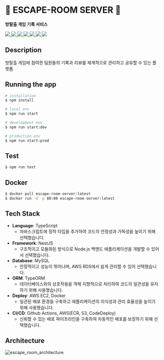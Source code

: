 # 🔏 ESCAPE-ROOM SERVER 🔏

**방탈출 게임 기록 서비스**

<a href="https://www.typescriptlang.org/" target="_blank">
  <img src="https://img.shields.io/badge/TypeScript-3178C6?style=flat-square&logo=typescript&logoColor=white"/>
</a>
<a href="https://nestjs.com/" target="_blank">
  <img src="https://img.shields.io/badge/NestJS-E0234E?style=flat-square&logo=nestjs&logoColor=white"/>
</a>
<a href="https://www.mysql.com/" target="_blank">
  <img src="https://img.shields.io/badge/MySQL-4479A1?style=flat-square&logo=mysql&logoColor=white"/>
</a>
<a href="https://typeorm.io/" target="_blank">
  <img src="https://img.shields.io/badge/TypeORM-FE0803?style=flat-square&logo=typeorm&logoColor=white"/>
</a>
<a href="https://aws.amazon.com/" target="_blank">
  <img src="https://img.shields.io/badge/AWS-232F3E?style=flat-square&logo=amazonwebservices&logoColor=white"/>
</a>
<a href="https://www.docker.com/" target="_blank">
  <img src="https://img.shields.io/badge/Docker-2496ED?style=flat-square&logo=docker&logoColor=white"/>
</a>
<a href="https://github.com/features/actions" target="_blank">
  <img src="https://img.shields.io/badge/GitHubActions-2088FF?style=flat-square&logo=githubactions&logoColor=white"/>
</a>

## Description

방탈출 게임에 참여한 팀원들의 기록과 리뷰를 체계적으로 관리하고 공유할 수 있는 플랫폼

## Running the app

```bash
# installation
$ npm install

# local env
$ npm run start

# development env
$ npm run start:dev

# production env
$ npm run start:prod
```

## Test

```bash
$ npm run test
```

## Docker

```bash
$ docker pull escape-room-server:latest
$ docker run -d -p 80:80 escape-room-server:latest
```

## Tech Stack

- **Language**: TypeScript
  - 자바스크립트에 정적 타입을 추가하여 코드의 안정성과 가독성을 높이기 위해 선택했습니다.
- **Framework**: NestJS
  - 구조적이고 모듈화된 방식으로 Node.js 백엔드 애플리케이션을 개발할 수 있어서 선택했습니다.
- **Database**: MySQL
  - 안정적이고 성능이 뛰어나며, AWS RDS에서 쉽게 관리할 수 있어 선택했습니다.
- **ORM**: TypeORM
  - 데이터베이스와의 상호작용을 객체 지향적으로 처리하여 코드의 일관성을 유지하기 위해 사용했습니다.
- **Deploy**: AWS EC2, Docker
  - 일관된 배포 환경을 구축하고 애플리케이션의 이식성과 관리 효율성을 높이기 위해 사용했습니다.
- **CI/CD**: Github Actions, AWS(ECR, S3, CodeDeploy)
  - 신뢰할 수 있는 배포 파이프라인을 구축하여 자동적인 배포를 보장하기 위해 선택했습니다.

## Architecture

![escape_room_architecture](https://github.com/user-attachments/assets/a6334abd-2f89-4443-a97d-001b06050609)
